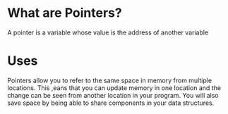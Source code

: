 # What are Pointers?

A pointer is a variable whose value is the address of another variable

# Uses

Pointers allow you to refer to the same space in memory from multiple locations. This ,eans that you can update memory in one location and the change can be seen from another location in your program. You will also save space by being able to share components in your data structures.
